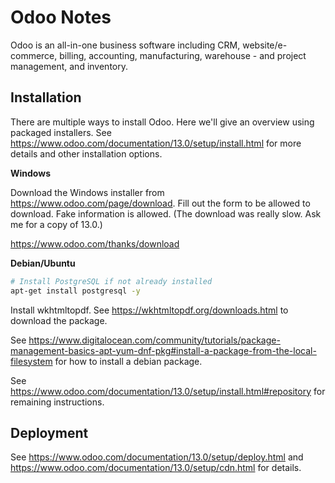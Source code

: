 # Odoo Notes

Odoo is an all-in-one business software including CRM, website/e-commerce, billing, accounting, manufacturing, warehouse - and project management, and inventory.


## Installation

There are multiple ways to install Odoo. Here we'll give an overview using packaged installers. See https://www.odoo.com/documentation/13.0/setup/install.html for more details and other installation options.

**Windows**

Download the Windows installer from https://www.odoo.com/page/download. Fill out the form to be allowed to download. Fake information is allowed. (The download was really slow. Ask me for a copy of 13.0.)

https://www.odoo.com/thanks/download

**Debian/Ubuntu**

```sh
# Install PostgreSQL if not already installed
apt-get install postgresql -y
```

Install wkhtmltopdf. See https://wkhtmltopdf.org/downloads.html to download the package.

See https://www.digitalocean.com/community/tutorials/package-management-basics-apt-yum-dnf-pkg#install-a-package-from-the-local-filesystem for how to install a debian package.

See https://www.odoo.com/documentation/13.0/setup/install.html#repository for remaining instructions.


## Deployment

See https://www.odoo.com/documentation/13.0/setup/deploy.html and https://www.odoo.com/documentation/13.0/setup/cdn.html for details.
